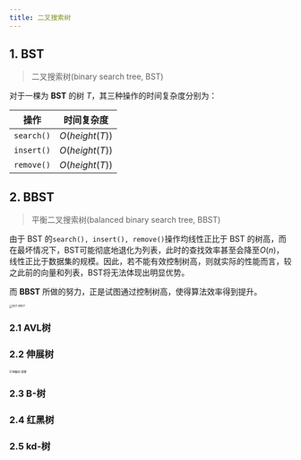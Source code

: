 ```yaml
---
title: 二叉搜索树
---
```


## 1. BST

> 二叉搜索树(binary search tree, BST)

对于一棵为 **BST** 的树 $T$，其三种操作的时间复杂度分别为：

|    操作    |   时间复杂度   |
| :--------: | :------------: |
| `search()` | $O(height(T))$ |
| `insert()` | $O(height(T))$ |
| `remove()` | $O(height(T))$ |

## 2. BBST

> 平衡二叉搜索树(balanced binary search tree, BBST)

由于 BST 的`search(), insert(), remove()`操作均线性正比于 BST 的树高，而在最坏情况下，BST可能彻底地退化为列表，此时的查找效率甚至会降至$O(n)$，线性正比于数据集的规模。因此，若不能有效控制树高，则就实际的性能而言，较之此前的向量和列表，BST将无法体现出明显优势。

而 **BBST** 所做的努力，正是试图通过控制树高，使得算法效率得到提升。

<img src="https://figure-bed.chua-n.com/notebook/DSA/BST-BBST.png" alt="BST-BBST" style="zoom:33%;" />

### 2.1 AVL树

### 2.2 伸展树

<img src="https://figure-bed.chua-n.com/notebook/DSA/伸展树-原理.png" alt="伸展树-原理" style="zoom:33%;" />

### 2.3 B-树

### 2.4 红黑树

### 2.5 kd-树